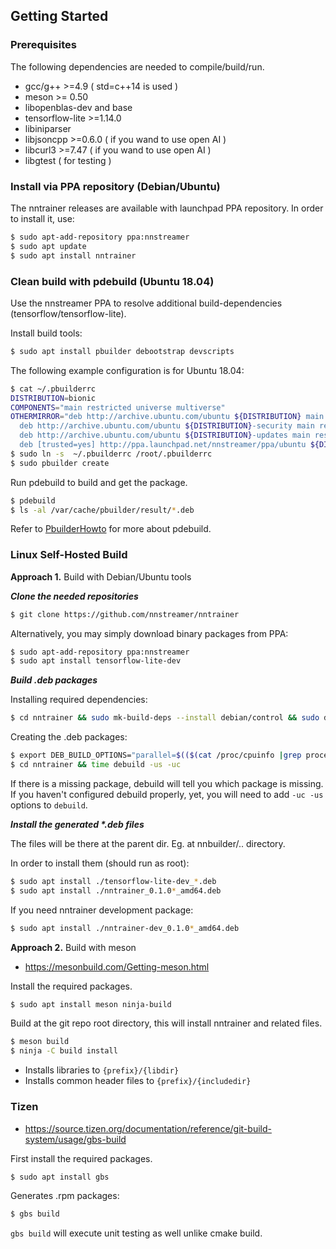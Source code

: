 ## Getting Started

### Prerequisites
The following dependencies are needed to compile/build/run.
* gcc/g++ >=4.9 ( std=c++14 is used )
* meson >= 0.50
* libopenblas-dev and base
* tensorflow-lite >=1.14.0
* libiniparser
* libjsoncpp >=0.6.0 ( if you wand to use open AI )
* libcurl3 >=7.47 ( if you wand to use open AI )
* libgtest ( for testing )

### Install via PPA repository (Debian/Ubuntu)

The nntrainer releases are available with launchpad PPA repository. In order to install it, use:

```bash
$ sudo apt-add-repository ppa:nnstreamer
$ sudo apt update
$ sudo apt install nntrainer
```

### Clean build with pdebuild (Ubuntu 18.04)

Use the nnstreamer PPA to resolve additional build-dependencies (tensorflow/tensorflow-lite).

Install build tools:
```bash
$ sudo apt install pbuilder debootstrap devscripts
```

The following example configuration is for Ubuntu 18.04:
```bash
$ cat ~/.pbuilderrc
DISTRIBUTION=bionic
COMPONENTS="main restricted universe multiverse"
OTHERMIRROR="deb http://archive.ubuntu.com/ubuntu ${DISTRIBUTION} main restricted universe multiverse |\
  deb http://archive.ubuntu.com/ubuntu ${DISTRIBUTION}-security main restricted universe multiverse |\
  deb http://archive.ubuntu.com/ubuntu ${DISTRIBUTION}-updates main restricted universe multiverse |\
  deb [trusted=yes] http://ppa.launchpad.net/nnstreamer/ppa/ubuntu ${DISTRIBUTION} main"
$ sudo ln -s  ~/.pbuilderrc /root/.pbuilderrc
$ sudo pbuilder create
```

Run pdebuild to build and get the package.
```bash
$ pdebuild
$ ls -al /var/cache/pbuilder/result/*.deb
```

Refer to [PbuilderHowto](https://wiki.ubuntu.com/PbuilderHowto) for more about pdebuild.



### Linux Self-Hosted Build

**Approach 1.** Build with Debian/Ubuntu tools

***Clone the needed repositories***

```bash
$ git clone https://github.com/nnstreamer/nntrainer
```

Alternatively, you may simply download binary packages from PPA:
```bash
$ sudo apt-add-repository ppa:nnstreamer
$ sudo apt install tensorflow-lite-dev
```

***Build .deb packages***

Installing required dependencies:

```bash
$ cd nntrainer && sudo mk-build-deps --install debian/control && sudo dpkg -i *.deb
```

Creating the .deb packages:

```bash
$ export DEB_BUILD_OPTIONS="parallel=$(($(cat /proc/cpuinfo |grep processor|wc -l) + 1))"
$ cd nntrainer && time debuild -us -uc
```

If there is a missing package, debuild will tell you which package is missing.
If you haven't configured debuild properly, yet, you will need to add ```-uc -us``` options to ```debuild```.

***Install the generated \*.deb files***

The files will be there at the parent dir. Eg. at nnbuilder/.. directory.

In order to install them (should run as root):

```bash
$ sudo apt install ./tensorflow-lite-dev_*.deb
$ sudo apt install ./nntrainer_0.1.0*_amd64.deb
```

If you need nntrainer development package:

```bash
$ sudo apt install ./nntrainer-dev_0.1.0*_amd64.deb
```

**Approach 2.** Build with meson
* https://mesonbuild.com/Getting-meson.html

Install the required packages.

```bash
$ sudo apt install meson ninja-build
```

Build at the git repo root directory, this will install nntrainer and related files.

```bash
$ meson build
$ ninja -C build install
```

- Installs libraries to ```{prefix}/{libdir}```
- Installs common header files to ```{prefix}/{includedir}```


### Tizen
* https://source.tizen.org/documentation/reference/git-build-system/usage/gbs-build

First install the required packages.
```bash
$ sudo apt install gbs
```

Generates .rpm packages:
```bash
$ gbs build
```
```gbs build``` will execute unit testing as well unlike cmake build.
